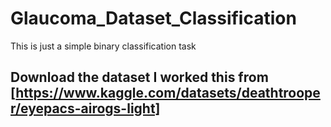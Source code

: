# Glaucoma_Dataset_Classification 
This is just a simple binary classification task

## Download the dataset I worked this from [https://www.kaggle.com/datasets/deathtrooper/eyepacs-airogs-light]

